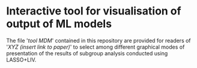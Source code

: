 # **Interactive tool for visualisation of output of ML models**
The file '_tool MDM_' contained in this repository are provided for readers of '_XYZ (insert link to paper)_' to select among different graphical modes of presentation of the results of subgroup analysis conducted using LASSO+LIV.
